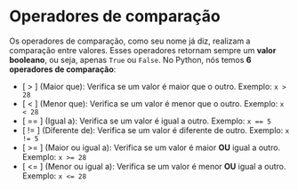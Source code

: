 # Operadores de comparação

Os operadores de comparação, como seu nome já diz, realizam a comparação entre valores. Esses operadores retornam sempre um **valor booleano**, ou seja, apenas `True` ou `False`. No Python, nós temos **6 operadores de comparação**:

- [ > ] (Maior que): Verifica se um valor é maior que o outro. Exemplo: `x > 28`
- [ < ] (Menor que): Verifica se um valor é menor que o outro. Exemplo: `x < 28`
- [ == ] (Igual a): Verifica se um valor é igual a outro. Exemplo: `x == 5`
- [ != ] (Diferente de): Verifica se um valor é diferente de outro. Exemplo: `x != 5`
- [ >= ] (Maior ou igual a): Verifica se um valor é maior **OU** igual a outro. Exemplo: `x >= 28`
- [ <= ] (Menor ou igual a): Verifica se um valor é menor **OU** igual a outro. Exemplo: `x <= 28`